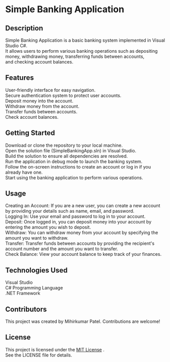 # Simple Banking Application

## Description

Simple Banking Application is a basic banking system implemented in Visual Studio C#.  
It allows users to perform various banking operations such as depositing money, withdrawing money, transferring funds between accounts,  
and checking account balances.  

## Features

User-friendly interface for easy navigation.  
Secure authentication system to protect user accounts.  
Deposit money into the account.  
Withdraw money from the account.  
Transfer funds between accounts.  
Check account balances.  

## Getting Started

Download or clone the repository to your local machine.  
Open the solution file (SimpleBankingApp.sln) in Visual Studio.  
Build the solution to ensure all dependencies are resolved.  
Run the application in debug mode to launch the banking system.  
Follow the on-screen instructions to create an account or log in if you already have one.  
Start using the banking application to perform various operations.  

## Usage

Creating an Account: If you are a new user, you can create a new account by providing your details such as name, email, and password.  
Logging In: Use your email and password to log in to your account.  
Deposit: Once logged in, you can deposit money into your account by entering the amount you wish to deposit.  
Withdraw: You can withdraw money from your account by specifying the amount you want to withdraw.  
Transfer: Transfer funds between accounts by providing the recipient's account number and the amount you want to transfer.  
Check Balance: View your account balance to keep track of your finances.  

## Technologies Used

Visual Studio  
C# Programming Language  
.NET Framework  


## Contributors

This project was created by Mihirkumar Patel. Contributions are welcome!  

## License

This project is licensed under the [MIT License](LICENSE) .  
See the LICENSE file for details.  


